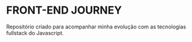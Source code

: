# FRONT-END JOURNEY
Repositório criado para acompanhar minha evolução com as tecnologias fullstack do Javascript.
